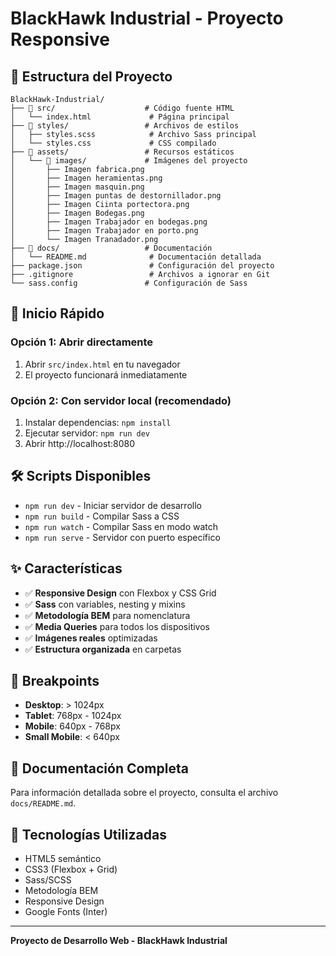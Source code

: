 # BlackHawk Industrial - Proyecto Responsive

## 📁 Estructura del Proyecto

```
BlackHawk-Industrial/
├── 📁 src/                    # Código fuente HTML
│   └── index.html             # Página principal
├── 📁 styles/                 # Archivos de estilos
│   ├── styles.scss            # Archivo Sass principal
│   └── styles.css             # CSS compilado
├── 📁 assets/                 # Recursos estáticos
│   └── 📁 images/             # Imágenes del proyecto
│       ├── Imagen fabrica.png
│       ├── Imagen heramientas.png
│       ├── Imagen masquin.png
│       ├── Imagen puntas de destornillador.png
│       ├── Imagen Ciinta portectora.png
│       ├── Imagen Bodegas.png
│       ├── Imagen Trabajador en bodegas.png
│       ├── Imagen Trabajador en porto.png
│       └── Imagen Tranadador.png
├── 📁 docs/                   # Documentación
│   └── README.md              # Documentación detallada
├── package.json               # Configuración del proyecto
├── .gitignore                 # Archivos a ignorar en Git
└── sass.config               # Configuración de Sass
```

## 🚀 Inicio Rápido

### Opción 1: Abrir directamente
1. Abrir `src/index.html` en tu navegador
2. El proyecto funcionará inmediatamente

### Opción 2: Con servidor local (recomendado)
1. Instalar dependencias: `npm install`
2. Ejecutar servidor: `npm run dev`
3. Abrir http://localhost:8080

## 🛠️ Scripts Disponibles

- `npm run dev` - Iniciar servidor de desarrollo
- `npm run build` - Compilar Sass a CSS
- `npm run watch` - Compilar Sass en modo watch
- `npm run serve` - Servidor con puerto específico

## ✨ Características

- ✅ **Responsive Design** con Flexbox y CSS Grid
- ✅ **Sass** con variables, nesting y mixins
- ✅ **Metodología BEM** para nomenclatura
- ✅ **Media Queries** para todos los dispositivos
- ✅ **Imágenes reales** optimizadas
- ✅ **Estructura organizada** en carpetas

## 📱 Breakpoints

- **Desktop**: > 1024px
- **Tablet**: 768px - 1024px  
- **Mobile**: 640px - 768px
- **Small Mobile**: < 640px

## 📖 Documentación Completa

Para información detallada sobre el proyecto, consulta el archivo `docs/README.md`.

## 🎯 Tecnologías Utilizadas

- HTML5 semántico
- CSS3 (Flexbox + Grid)
- Sass/SCSS
- Metodología BEM
- Responsive Design
- Google Fonts (Inter)

---
**Proyecto de Desarrollo Web - BlackHawk Industrial**
